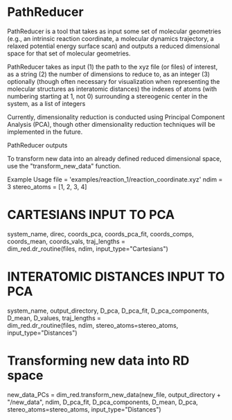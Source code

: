# PathReducer

PathReducer is a tool that takes as input some set of molecular geometries (e.g., an intrinsic reaction coordinate, a molecular dynamics trajectory, a relaxed potential energy surface scan) and outputs a reduced dimensional space for that set of molecular geometries. 

PathReducer takes as input 
  (1) the path to the xyz file (or files) of interest, as a string
  (2) the number of dimensions to reduce to, as an integer
  (3) optionally (though often necessary for visualization when representing the molecular structures as interatomic distances) the indexes of atoms (with numbering starting at 1, not 0) surrounding a stereogenic center in the system, as a list of integers
  
Currently, dimensionality reduction is conducted using Principal Component Analysis (PCA), though other dimensionality reduction techniques will be implemented in the future.

PathReducer outputs 

To transform new data into an already defined reduced dimensional space, use the "transform_new_data" function.


Example Usage
file = 'examples/reaction_1/reaction_coordinate.xyz'
ndim = 3
stereo_atoms = [1, 2, 3, 4]

# CARTESIANS INPUT TO PCA
system_name, direc, coords_pca, coords_pca_fit, coords_comps, coords_mean, coords_vals, traj_lengths = \
    dim_red.dr_routine(files, ndim, input_type="Cartesians")

# INTERATOMIC DISTANCES INPUT TO PCA
system_name, output_directory, D_pca, D_pca_fit, D_pca_components, D_mean, D_values, traj_lengths = \
   dim_red.dr_routine(files, ndim, stereo_atoms=stereo_atoms, input_type="Distances")
   
# Transforming new data into RD space
new_data_PCs = dim_red.transform_new_data(new_file, output_directory + "/new_data", ndim, D_pca_fit, D_pca_components, D_mean,
                                         D_pca, stereo_atoms=stereo_atoms, input_type="Distances")
